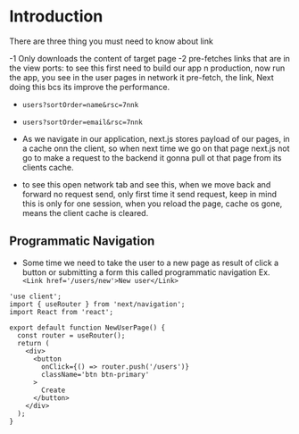 # Introduction

There are three thing you must need to know about link

-1 Only downloads the content of target page
-2 pre-fetches links that are in the view ports: to see this first need to build our app n production, now run the app, you see in the user pages in network it pre-fetch, the link, Next doing this bcs its improve the performance.

- `users?sortOrder=name&rsc=7nnk`
- `users?sortOrder=email&rsc=7nnk`

- As we navigate in our application, next.js stores payload of our pages, in a cache onn the client, so when next time we go on that page next.js not go to make a request to the backend it gonna pull ot that page from its clients cache.
- to see this open network tab and see this, when we move back and forward no request send, only first time it send request, keep in mind this is only for one session, when you reload the page, cache os gone, means the client cache is cleared.

## Programmatic Navigation

- Some time we need to take the user to a new page as result of click a button or submitting a form this called programmatic navigation Ex.
  ` <Link href='/users/new'>New user</Link>`

```tsx
'use client';
import { useRouter } from 'next/navigation';
import React from 'react';

export default function NewUserPage() {
  const router = useRouter();
  return (
    <div>
      <button
        onClick={() => router.push('/users')}
        className='btn btn-primary'
      >
        Create
      </button>
    </div>
  );
}
```
